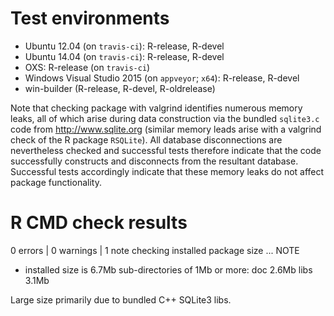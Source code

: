 # Test environments

* Ubuntu 12.04 (on `travis-ci`): R-release, R-devel
* Ubuntu 14.04 (on `travis-ci`): R-release, R-devel
* OXS: R-release (on `travis-ci`)
* Windows Visual Studio 2015 (on `appveyor`; `x64`): R-release, R-devel
* win-builder (R-release, R-devel, R-oldrelease)

Note that checking package with valgrind identifies numerous memory leaks, all
of which arise during data construction via the bundled `sqlite3.c` code from
http://www.sqlite.org (similar memory leads arise with a valgrind check of the R
package `RSQLite`). All database disconnections are nevertheless checked and
successful tests therefore indicate that the code successfully constructs and
disconnects from the resultant database. Successful tests accordingly indicate
that these memory leaks do not affect package functionality.

# R CMD check results

0 errors | 0 warnings | 1 note
checking installed package size ... NOTE
* installed size is  6.7Mb
    sub-directories of 1Mb or more:
        doc    2.6Mb
        libs   3.1Mb
            
Large size primarily due to bundled C++ SQLite3 libs.
